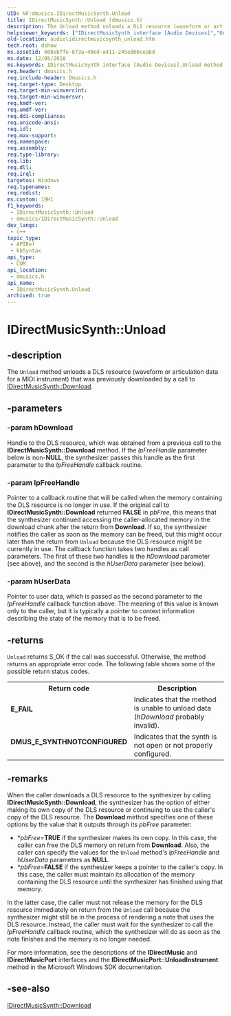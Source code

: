 ```yaml
---
UID: NF:dmusics.IDirectMusicSynth.Unload
title: IDirectMusicSynth::Unload (dmusics.h)
description: The Unload method unloads a DLS resource (waveform or articulation data for a MIDI instrument) that was previously downloaded by a call to IDirectMusicSynth::Download.
helpviewer_keywords: ["IDirectMusicSynth interface [Audio Devices]","Unload method","IDirectMusicSynth.Unload","IDirectMusicSynth::Unload","Unload","Unload method [Audio Devices]","Unload method [Audio Devices]","IDirectMusicSynth interface","audio.idirectmusicsynth_unload","audmp-routines_7a0213c4-3cd1-4c6f-ab4a-064d08782629.xml","dmusics/IDirectMusicSynth::Unload"]
old-location: audio\idirectmusicsynth_unload.htm
tech.root: dshow
ms.assetid: 608ebffe-873a-40ed-a411-245e8b6ceabd
ms.date: 12/05/2018
ms.keywords: IDirectMusicSynth interface [Audio Devices],Unload method, IDirectMusicSynth.Unload, IDirectMusicSynth::Unload, Unload, Unload method [Audio Devices], Unload method [Audio Devices],IDirectMusicSynth interface, audio.idirectmusicsynth_unload, audmp-routines_7a0213c4-3cd1-4c6f-ab4a-064d08782629.xml, dmusics/IDirectMusicSynth::Unload
req.header: dmusics.h
req.include-header: Dmusics.h
req.target-type: Desktop
req.target-min-winverclnt: 
req.target-min-winversvr: 
req.kmdf-ver: 
req.umdf-ver: 
req.ddi-compliance: 
req.unicode-ansi: 
req.idl: 
req.max-support: 
req.namespace: 
req.assembly: 
req.type-library: 
req.lib: 
req.dll: 
req.irql: 
targetos: Windows
req.typenames: 
req.redist: 
ms.custom: 19H1
f1_keywords:
 - IDirectMusicSynth::Unload
 - dmusics/IDirectMusicSynth::Unload
dev_langs:
 - c++
topic_type:
 - APIRef
 - kbSyntax
api_type:
 - COM
api_location:
 - dmusics.h
api_name:
 - IDirectMusicSynth.Unload
archived: true
---
```


# IDirectMusicSynth::Unload


## -description

The <code>Unload</code> method unloads a DLS resource (waveform or articulation data for a MIDI instrument) that was previously downloaded by a call to <a href="/windows/desktop/api/dmusics/nf-dmusics-idirectmusicsynth-download">IDirectMusicSynth::Download</a>.

## -parameters

### -param hDownload

Handle to the DLS resource, which was obtained from a previous call to the <b>IDirectMusicSynth::Download</b> method. If the <i>lpFreeHandle</i> parameter below is non-<b>NULL</b>, the synthesizer passes this handle as the first parameter to the <i>lpFreeHandle</i> callback routine.

### -param lpFreeHandle

Pointer to a callback routine that will be called when the memory containing the DLS resource is no longer in use. If the original call to <b>IDirectMusicSynth::Download</b> returned <b>FALSE</b> in <i>pbFree</i>, this means that the synthesizer continued accessing the caller-allocated memory in the download chunk after the return from <b>Download</b>. If so, the synthesizer notifies the caller as soon as the memory can be freed, but this might occur later than the return from <code>Unload</code> because the DLS resource might be currently in use. The callback function takes two handles as call parameters. The first of these two handles is the <i>hDownload</i> parameter (see above), and the second is the <i>hUserData</i> parameter (see below).

### -param hUserData

Pointer to user data, which is passed as the second parameter to the <i>lpFreeHandle</i> callback function above. The meaning of this value is known only to the caller, but it is typically a pointer to context information describing the state of the memory that is to be freed.

## -returns

<code>Unload</code> returns S_OK if the call was successful. Otherwise, the method returns an appropriate error code. The following table shows some of the possible return status codes.

<table>
<tr>
<th>Return code</th>
<th>Description</th>
</tr>
<tr>
<td width="40%">
<dl>
<dt><b>E_FAIL</b></dt>
</dl>
</td>
<td width="60%">
Indicates that the method is unable to unload data (<i>hDownload</i> probably invalid).

</td>
</tr>
<tr>
<td width="40%">
<dl>
<dt><b>DMUS_E_SYNTHNOTCONFIGURED</b></dt>
</dl>
</td>
<td width="60%">
Indicates that the synth is not open or not properly configured.

</td>
</tr>
</table>

## -remarks

When the caller downloads a DLS resource to the synthesizer by calling <b>IDirectMusicSynth::Download</b>, the synthesizer has the option of either making its own copy of the DLS resource or continuing to use the caller's copy of the DLS resource. The <b>Download</b> method specifies one of these options by the value that it outputs through its <i>pbFree</i> parameter:

<ul>
<li>
*<i>pbFree</i>=<b>TRUE</b> if the synthesizer makes its own copy. In this case, the caller can free the DLS memory on return from <b>Download</b>. Also, the caller can specify the values for the <code>Unload</code> method's <i>lpFreeHandle</i> and <i>hUserData</i> parameters as <b>NULL</b>.

</li>
<li>
*<i>pbFree</i>=<b>FALSE</b> if the synthesizer keeps a pointer to the caller's copy. In this case, the caller must maintain its allocation of the memory containing the DLS resource until the synthesizer has finished using that memory.

</li>
</ul>
In the latter case, the caller must not release the memory for the DLS resource immediately on return from the <code>Unload</code> call because the synthesizer might still be in the process of rendering a note that uses the DLS resource. Instead, the caller must wait for the synthesizer to call the <i>lpFreeHandle</i> callback routine, which the synthesizer will do as soon as the note finishes and the memory is no longer needed.

For more information, see the descriptions of the <b>IDirectMusic</b> and <b>IDirectMusicPort</b> interfaces and the <b>IDirectMusicPort::UnloadInstrument</b> method in the Microsoft Windows SDK documentation.

## -see-also

<a href="/windows/desktop/api/dmusics/nf-dmusics-idirectmusicsynth-download">IDirectMusicSynth::Download</a>